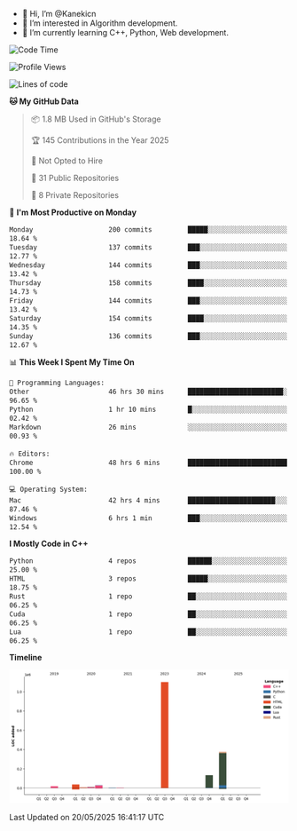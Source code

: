 - 👋 Hi, I’m @Kanekicn
- 👀 I’m interested in Algorithm development.
- 🌱 I’m currently learning C++, Python, Web development.

<!---
cotecsz/cotecsz is a ✨ special ✨ repository because its `README.md` (this file) appears on your GitHub profile.
You can click the Preview link to take a look at your changes.
--->

<!--START_SECTION:waka-->
![Code Time](http://img.shields.io/badge/Code%20Time-3%2C429%20hrs%207%20mins-blue)

![Profile Views](http://img.shields.io/badge/Profile%20Views-0-blue)

![Lines of code](https://img.shields.io/badge/From%20Hello%20World%20I%27ve%20Written-1.7%20million%20lines%20of%20code-blue)

**🐱 My GitHub Data** 

> 📦 1.8 MB Used in GitHub's Storage 
 > 
> 🏆 145 Contributions in the Year 2025
 > 
> 🚫 Not Opted to Hire
 > 
> 📜 31 Public Repositories 
 > 
> 🔑 8 Private Repositories 
 > 
📅 **I'm Most Productive on Monday** 

```text
Monday                   200 commits         █████░░░░░░░░░░░░░░░░░░░░   18.64 % 
Tuesday                  137 commits         ███░░░░░░░░░░░░░░░░░░░░░░   12.77 % 
Wednesday                144 commits         ███░░░░░░░░░░░░░░░░░░░░░░   13.42 % 
Thursday                 158 commits         ████░░░░░░░░░░░░░░░░░░░░░   14.73 % 
Friday                   144 commits         ███░░░░░░░░░░░░░░░░░░░░░░   13.42 % 
Saturday                 154 commits         ████░░░░░░░░░░░░░░░░░░░░░   14.35 % 
Sunday                   136 commits         ███░░░░░░░░░░░░░░░░░░░░░░   12.67 % 
```


📊 **This Week I Spent My Time On** 

```text
💬 Programming Languages: 
Other                    46 hrs 30 mins      ████████████████████████░   96.65 % 
Python                   1 hr 10 mins        █░░░░░░░░░░░░░░░░░░░░░░░░   02.42 % 
Markdown                 26 mins             ░░░░░░░░░░░░░░░░░░░░░░░░░   00.93 % 

🔥 Editors: 
Chrome                   48 hrs 6 mins       █████████████████████████   100.00 % 

💻 Operating System: 
Mac                      42 hrs 4 mins       ██████████████████████░░░   87.46 % 
Windows                  6 hrs 1 min         ███░░░░░░░░░░░░░░░░░░░░░░   12.54 % 
```

**I Mostly Code in C++** 

```text
Python                   4 repos             ██████░░░░░░░░░░░░░░░░░░░   25.00 % 
HTML                     3 repos             █████░░░░░░░░░░░░░░░░░░░░   18.75 % 
Rust                     1 repo              ██░░░░░░░░░░░░░░░░░░░░░░░   06.25 % 
Cuda                     1 repo              ██░░░░░░░░░░░░░░░░░░░░░░░   06.25 % 
Lua                      1 repo              ██░░░░░░░░░░░░░░░░░░░░░░░   06.25 % 
```



**Timeline**

![Lines of Code chart](https://raw.githubusercontent.com/Kanekicn/Kanekicn/master/assets/bar_graph.png)


 Last Updated on 20/05/2025 16:41:17 UTC
<!--END_SECTION:waka-->
